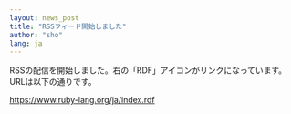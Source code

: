 ```yaml
---
layout: news_post
title: "RSSフィード開始しました"
author: "sho"
lang: ja
---
```


RSSの配信を開始しました。右の「RDF」アイコンがリンクになっています。URLは以下の通りです。

https://www.ruby-lang.org/ja/index.rdf
